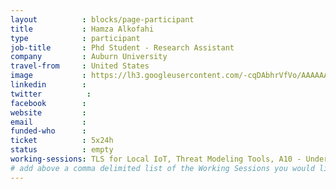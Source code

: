 ```yaml
---
layout          : blocks/page-participant
title           : Hamza Alkofahi
type            : participant
job-title       : Phd Student - Research Assistant
company         : Auburn University
travel-from     : United States
image           : https://lh3.googleusercontent.com/-cqDAbhrVfVo/AAAAAAAAAAI/AAAAAAAAAAA/AAyYBF59xfuGLAzBadb9-E2PGuinS6BwkA/s192-c-mo/photo.jpg
linkedin        :
twitter          :
facebook        :
website         :
email           :
funded-who      :
ticket          : 5x24h
status          : empty
working-sessions: TLS for Local IoT, Threat Modeling Tools, A10 - Underprotected APIs, Agile Practices for Security Teams, Implications of Owasp Top 10 2017, Lightweight Threat Modeling Process, Threat Modeling Templates, The Future of Privacy,Writing Security Tests, ZAP, AppSec SOC Monitoring Visualisation, NextGen Security Scanners, Visit Bletchley Park, OWASP Internet of Things Project, OWASP Risk Rating Management Project
# add above a comma delimited list of the Working Sessions you would like to attend (use the session's title)
---
```


<!-- put more details about participant here -->

